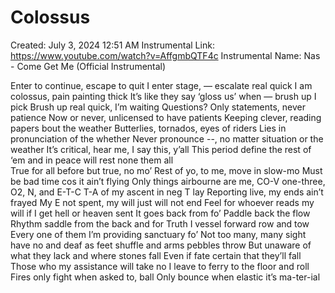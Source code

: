 # Colossus

Created: July 3, 2024 12:51 AM
Instrumental Link: https://www.youtube.com/watch?v=AffgmbQTF4c
Instrumental Name: Nas - Come Get Me (Official Instrumental)

Enter to continue, escape to quit
I enter stage, — escalate real quick
I am colossus, pain painting thick
It’s like they say ‘gloss us’ when — brush up I pick
Brush up real quick, I’m waiting
Questions? Only statements, never patience
Now or never, unlicensed to have patients
Keeping clever, reading papers bout the weather
Butterlies, tornados, eyes of riders
Lies in pronunciation of the whether
Never pronounce --, no matter situation or the weather
It’s critical, hear me, I say this, y’all
This period define the rest of ‘em and in peace will rest none them all  
True for all before but true, no mo’
Rest of yo, to me, move in slow-mo
Must be bad time cos it ain’t flying
Only things airbourne are me, CO-V one-three, O2, N, and E-T-C
T-A of my ascent in neg T lay
Reporting live, my ends ain’t frayed
My E not spent, my will just will not end
Feel for whoever reads my will if I get hell or heaven sent
It goes back from fo’
Paddle back the flow
Rhythm saddle from the back and for
Truth I vessel forward row and tow
Every one of them I’m providing sanctuary fo’
Not too many, many sight have no and deaf as feet shuffle and arms pebbles throw
But unaware of what they lack and where stones fall
Even if fate certain that they’ll fall
Those who my assistance will take no
I leave to ferry to the floor and roll
Fires only fight when asked to, ball
Only bounce when elastic it’s ma-ter-ial